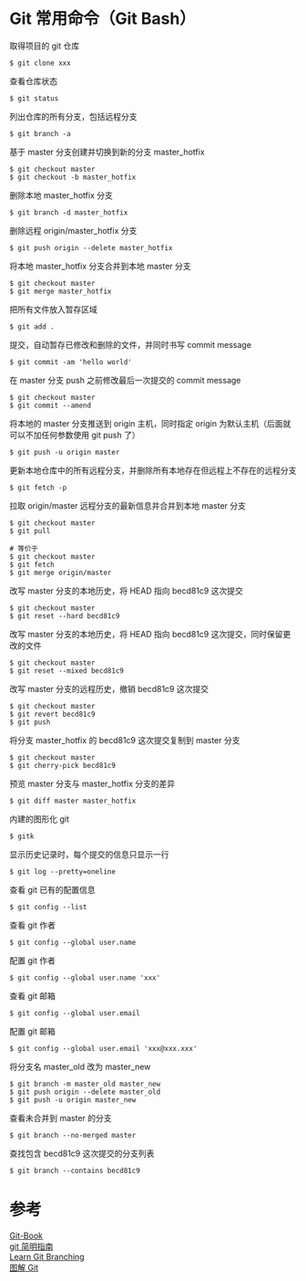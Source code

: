 # Git 常用命令（Git Bash）

取得项目的 git 仓库
```shell
$ git clone xxx
```

查看仓库状态
```shell
$ git status
```

列出仓库的所有分支，包括远程分支
```shell
$ git branch -a
```

基于 master 分支创建并切换到新的分支 master_hotfix
```shell
$ git checkout master
$ git checkout -b master_hotfix
```

删除本地 master_hotfix 分支
```shell
$ git branch -d master_hotfix
```

删除远程 origin/master_hotfix 分支
```shell
$ git push origin --delete master_hotfix
```

将本地 master_hotfix 分支合并到本地 master 分支
```shell
$ git checkout master
$ git merge master_hotfix
```

把所有文件放入暂存区域
```shell
$ git add .
```

提交，自动暂存已修改和删除的文件，并同时书写 commit message
```shell
$ git commit -am 'hello world'
```

在 master 分支 push 之前修改最后一次提交的 commit message
```shell
$ git checkout master
$ git commit --amend
```

将本地的 master 分支推送到 origin 主机，同时指定 origin 为默认主机（后面就可以不加任何参数使用 git push 了）
```shell
$ git push -u origin master
```

更新本地仓库中的所有远程分支，并删除所有本地存在但远程上不存在的远程分支
```shell
$ git fetch -p
```

拉取 origin/master 远程分支的最新信息并合并到本地 master 分支
```shell
$ git checkout master
$ git pull

# 等价于
$ git checkout master
$ git fetch
$ git merge origin/master
```

改写 master 分支的本地历史，将 HEAD 指向 becd81c9 这次提交
```shell
$ git checkout master
$ git reset --hard becd81c9
```

改写 master 分支的本地历史，将 HEAD 指向 becd81c9 这次提交，同时保留更改的文件
```shell
$ git checkout master
$ git reset --mixed becd81c9
```

改写 master 分支的远程历史，撤销 becd81c9 这次提交
```shell
$ git checkout master
$ git revert becd81c9
$ git push
```

将分支 master_hotfix 的 becd81c9 这次提交复制到 master 分支
```shell
$ git checkout master
$ git cherry-pick becd81c9
```

预览 master 分支与 master_hotfix 分支的差异
```shell
$ git diff master master_hotfix
```

内建的图形化 git
```shell
$ gitk
```

显示历史记录时，每个提交的信息只显示一行
```shell
$ git log --pretty=oneline
```

查看 git 已有的配置信息
```shell
$ git config --list
```

查看 git 作者
```shell
$ git config --global user.name
```

配置 git 作者
```shell
$ git config --global user.name 'xxx'
```

查看 git 邮箱
```shell
$ git config --global user.email
```

配置 git 邮箱
```shell
$ git config --global user.email 'xxx@xxx.xxx'
```

将分支名 master_old 改为 master_new
```shell
$ git branch -m master_old master_new
$ git push origin --delete master_old
$ git push -u origin master_new
```

查看未合并到 master 的分支
```shell
$ git branch --no-merged master
```

查找包含 becd81c9 这次提交的分支列表
```shell
$ git branch --contains becd81c9
```

# 参考
[Git-Book](https://git-scm.com/book/zh/v2)  
[git 简明指南](https://www.runoob.com/manual/git-guide/)  
[Learn Git Branching](https://learngitbranching.js.org/)  
[图解 Git](http://marklodato.github.io/visual-git-guide/index-zh-cn.html)
